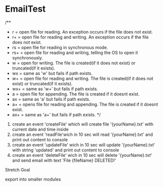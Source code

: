 # EmailTest

/**
 * r = open file for reading. An exception occurs if the file does not exist.
 * r+ = open file for reading and writing. An exception occurs if the file does not exist.
 * rs = open file for reading in synchronous mode.
 * rs+ = open file for reading and writing, telling the OS to open it synchronously.
 * w = open for writing. The file is created(if it does not exist) or truncated(if it exists).
 * wx = same as 'w' but fails if path exists.
 * w+ = open file for reading and writing. The file is created(if it does not exist) or truncated(if it exists).
 * wx+ = same as 'w+' but fails if path exists.
 * a = open file for appending. The file is created if it doesnt exist.
 * ax = same as 'a' but fails if path exists.
 * a+ = opens file for reading and appending. The file is created if it doesnt exist.
 * ax+ = same as 'a+' but fails if path exists.
 */

 
1. create an event 'createFile' which will create file '{yourName}.txt' with current date and time inside
2. create an event 'readFile'wich in 10 sec will read '{yourName}.txt' and print out content to console
3. create an event 'updateFile' wich in 10 sec will update '{yourName}.txt' with string 'updated' and print out content to console
4. create an event 'deleteFile' wich in 10 sec will delete '{yourName}.txt' and send email with text 'File {fileName} DELETED!'


Stretch Goal

export into smaller modules

